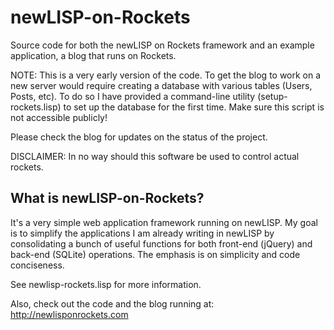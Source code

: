 newLISP-on-Rockets
==================

Source code for both the newLISP on Rockets framework and an example application, a blog that runs on Rockets.

NOTE: This is a very early version of the code.  To get the blog to work on a new server would require creating a database with various tables (Users, Posts, etc).  To do so I have provided a command-line utility (setup-rockets.lisp) to set up the database for the first time. Make sure this script is not accessible publicly!

Please check the blog for updates on the status of the project.

DISCLAIMER: In no way should this software be used to control actual rockets.  

What is newLISP-on-Rockets?
---------------------------

It's a very simple web application framework running on newLISP.  My goal is to simplify the applications I am already writing in newLISP by consolidating a bunch of useful functions for both front-end (jQuery) and back-end (SQLite) operations.  The emphasis is on simplicity and code conciseness.

See newlisp-rockets.lisp for more information.

Also, check out the code and the blog running at: http://newlisponrockets.com

